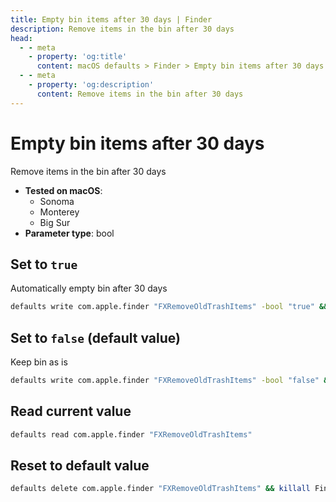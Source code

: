 ```yaml
---
title: Empty bin items after 30 days | Finder
description: Remove items in the bin after 30 days
head:
  - - meta
    - property: 'og:title'
      content: macOS defaults > Finder > Empty bin items after 30 days
  - - meta
    - property: 'og:description'
      content: Remove items in the bin after 30 days
---
```


# Empty bin items after 30 days

Remove items in the bin after 30 days

<!-- break lists -->

- **Tested on macOS**:
  - Sonoma
  - Monterey
  - Big Sur
- **Parameter type**: bool

## Set to `true`

Automatically empty bin after 30 days

```bash
defaults write com.apple.finder "FXRemoveOldTrashItems" -bool "true" && killall Finder
```

## Set to `false` (default value)

Keep bin as is

```bash
defaults write com.apple.finder "FXRemoveOldTrashItems" -bool "false" && killall Finder
```

## Read current value

```bash
defaults read com.apple.finder "FXRemoveOldTrashItems"
```

## Reset to default value

```bash
defaults delete com.apple.finder "FXRemoveOldTrashItems" && killall Finder
```
